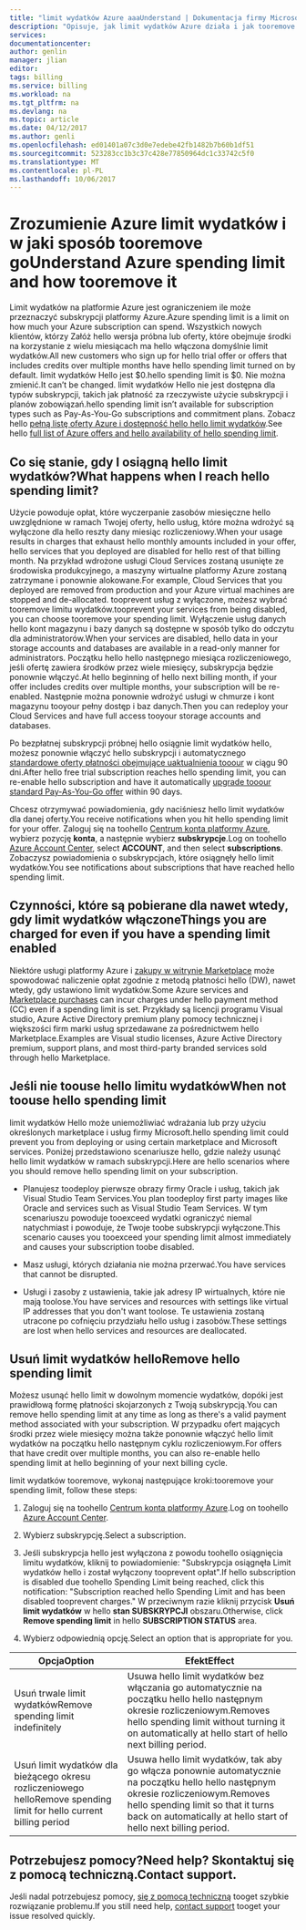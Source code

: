 ```yaml
---
title: "limit wydatków Azure aaaUnderstand | Dokumentacja firmy Microsoft"
description: "Opisuje, jak limit wydatków Azure działa i jak tooremove go"
services: 
documentationcenter: 
author: genlin
manager: jlian
editor: 
tags: billing
ms.service: billing
ms.workload: na
ms.tgt_pltfrm: na
ms.devlang: na
ms.topic: article
ms.date: 04/12/2017
ms.author: genli
ms.openlocfilehash: ed01401a07c3d0e7edebe42fb1482b7b60b1df51
ms.sourcegitcommit: 523283cc1b3c37c428e77850964dc1c33742c5f0
ms.translationtype: MT
ms.contentlocale: pl-PL
ms.lasthandoff: 10/06/2017
---
```

# <a name="understand-azure-spending-limit-and-how-tooremove-it"></a><span data-ttu-id="156b3-103">Zrozumienie Azure limit wydatków i w jaki sposób tooremove go</span><span class="sxs-lookup"><span data-stu-id="156b3-103">Understand Azure spending limit and how tooremove it</span></span>

<span data-ttu-id="156b3-104">Limit wydatków na platformie Azure jest ograniczeniem ile może przeznaczyć subskrypcji platformy Azure.</span><span class="sxs-lookup"><span data-stu-id="156b3-104">Azure spending limit is a limit on how much your Azure subscription can spend.</span></span> <span data-ttu-id="156b3-105">Wszystkich nowych klientów, którzy Załóż hello wersja próbna lub oferty, które obejmuje środki na korzystanie z wielu miesiącach ma hello włączona domyślnie limit wydatków.</span><span class="sxs-lookup"><span data-stu-id="156b3-105">All new customers who sign up for hello trial offer or offers that includes credits over multiple months have hello spending limit turned on by default.</span></span> <span data-ttu-id="156b3-106">limit wydatków Hello jest $0.</span><span class="sxs-lookup"><span data-stu-id="156b3-106">hello spending limit is $0.</span></span> <span data-ttu-id="156b3-107">Nie można zmienić.</span><span class="sxs-lookup"><span data-stu-id="156b3-107">It can’t be changed.</span></span> <span data-ttu-id="156b3-108">limit wydatków Hello nie jest dostępna dla typów subskrypcji, takich jak płatność za rzeczywiste użycie subskrypcji i planów zobowiązań.</span><span class="sxs-lookup"><span data-stu-id="156b3-108">hello spending limit isn’t available for subscription types such as Pay-As-You-Go subscriptions and commitment plans.</span></span> <span data-ttu-id="156b3-109">Zobacz hello [pełną listę oferty Azure i dostępność hello hello limit wydatków](https://azure.microsoft.com/support/legal/offer-details/).</span><span class="sxs-lookup"><span data-stu-id="156b3-109">See hello [full list of Azure offers and hello availability of hello spending limit](https://azure.microsoft.com/support/legal/offer-details/).</span></span>

## <a name="what-happens-when-i-reach-hello-spending-limit"></a><span data-ttu-id="156b3-110">Co się stanie, gdy I osiągną hello limit wydatków?</span><span class="sxs-lookup"><span data-stu-id="156b3-110">What happens when I reach hello spending limit?</span></span>

<span data-ttu-id="156b3-111">Użycie powoduje opłat, które wyczerpanie zasobów miesięczne hello uwzględnione w ramach Twojej oferty, hello usług, które można wdrożyć są wyłączone dla hello reszty dany miesiąc rozliczeniowy.</span><span class="sxs-lookup"><span data-stu-id="156b3-111">When your usage results in charges that exhaust hello monthly amounts included in your offer, hello services that you deployed are disabled for hello rest of that billing month.</span></span> <span data-ttu-id="156b3-112">Na przykład wdrożone usługi Cloud Services zostaną usunięte ze środowiska produkcyjnego, a maszyny wirtualne platformy Azure zostaną zatrzymane i ponownie alokowane.</span><span class="sxs-lookup"><span data-stu-id="156b3-112">For example, Cloud Services that you deployed are removed from production and your Azure virtual machines are stopped and de-allocated.</span></span> <span data-ttu-id="156b3-113">tooprevent usług z wyłączone, możesz wybrać tooremove limitu wydatków.</span><span class="sxs-lookup"><span data-stu-id="156b3-113">tooprevent your services from being disabled, you can choose tooremove your spending limit.</span></span> <span data-ttu-id="156b3-114">Wyłączenie usług danych hello kont magazynu i bazy danych są dostępne w sposób tylko do odczytu dla administratorów.</span><span class="sxs-lookup"><span data-stu-id="156b3-114">When your services are disabled, hello data in your storage accounts and databases are available in a read-only manner for administrators.</span></span> <span data-ttu-id="156b3-115">Początku hello hello następnego miesiąca rozliczeniowego, jeśli ofertę zawiera środków przez wiele miesięcy, subskrypcja będzie ponownie włączyć.</span><span class="sxs-lookup"><span data-stu-id="156b3-115">At hello beginning of hello next billing month, if your offer includes credits over multiple months, your subscription will be re-enabled.</span></span> <span data-ttu-id="156b3-116">Następnie można ponownie wdrożyć usługi w chmurze i kont magazynu tooyour pełny dostęp i baz danych.</span><span class="sxs-lookup"><span data-stu-id="156b3-116">Then you can redeploy your Cloud Services and have full access tooyour storage accounts and databases.</span></span>

<span data-ttu-id="156b3-117">Po bezpłatnej subskrypcji próbnej hello osiągnie limit wydatków hello, możesz ponownie włączyć hello subskrypcji i automatycznego [standardowe oferty płatności obejmujące uaktualnienia tooour](billing-upgrade-azure-subscription.md) w ciągu 90 dni.</span><span class="sxs-lookup"><span data-stu-id="156b3-117">After hello free trial subscription reaches hello spending limit, you can re-enable hello subscription and have it automatically [upgrade tooour standard Pay-As-You-Go offer](billing-upgrade-azure-subscription.md) within 90 days.</span></span>

<span data-ttu-id="156b3-118">Chcesz otrzymywać powiadomienia, gdy naciśniesz hello limit wydatków dla danej oferty.</span><span class="sxs-lookup"><span data-stu-id="156b3-118">You receive notifications when you hit hello spending limit for your offer.</span></span> <span data-ttu-id="156b3-119">Zaloguj się na toohello [Centrum konta platformy Azure](https://account.windowsazure.com), wybierz pozycję **konta**, a następnie wybierz **subskrypcje**.</span><span class="sxs-lookup"><span data-stu-id="156b3-119">Log on toohello [Azure Account Center](https://account.windowsazure.com), select **ACCOUNT**, and then select **subscriptions**.</span></span> <span data-ttu-id="156b3-120">Zobaczysz powiadomienia o subskrypcjach, które osiągnęły hello limit wydatków.</span><span class="sxs-lookup"><span data-stu-id="156b3-120">You see notifications about subscriptions that have reached hello spending limit.</span></span>

## <a name="things-you-are-charged-for-even-if-you-have-a-spending-limit-enabled"></a><span data-ttu-id="156b3-121">Czynności, które są pobierane dla nawet wtedy, gdy limit wydatków włączone</span><span class="sxs-lookup"><span data-stu-id="156b3-121">Things you are charged for even if you have a spending limit enabled</span></span>

<span data-ttu-id="156b3-122">Niektóre usługi platformy Azure i [zakupy w witrynie Marketplace](https://azure.microsoft.com/marketplace/) może spowodować naliczenie opłat zgodnie z metodą płatności hello (DW), nawet wtedy, gdy ustawiono limit wydatków.</span><span class="sxs-lookup"><span data-stu-id="156b3-122">Some Azure services and [Marketplace purchases](https://azure.microsoft.com/marketplace/) can incur charges under hello payment method (CC) even if a spending limit is set.</span></span> <span data-ttu-id="156b3-123">Przykłady są licencji programu Visual studio, Azure Active Directory premium plany pomocy technicznej i większości firm marki usług sprzedawane za pośrednictwem hello Marketplace.</span><span class="sxs-lookup"><span data-stu-id="156b3-123">Examples are Visual studio licenses, Azure Active Directory premium, support plans, and most third-party branded services sold through hello Marketplace.</span></span>


## <a name="when-not-toouse-hello-spending-limit"></a><span data-ttu-id="156b3-124">Jeśli nie toouse hello limitu wydatków</span><span class="sxs-lookup"><span data-stu-id="156b3-124">When not toouse hello spending limit</span></span>

<span data-ttu-id="156b3-125">limit wydatków Hello może uniemożliwiać wdrażania lub przy użyciu określonych marketplace i usług firmy Microsoft.</span><span class="sxs-lookup"><span data-stu-id="156b3-125">hello spending limit could prevent you from deploying or using certain marketplace and Microsoft services.</span></span> <span data-ttu-id="156b3-126">Poniżej przedstawiono scenariusze hello, gdzie należy usunąć hello limit wydatków w ramach subskrypcji.</span><span class="sxs-lookup"><span data-stu-id="156b3-126">Here are hello scenarios where you should remove hello spending limit on your subscription.</span></span>

- <span data-ttu-id="156b3-127">Planujesz toodeploy pierwsze obrazy firmy Oracle i usług, takich jak Visual Studio Team Services.</span><span class="sxs-lookup"><span data-stu-id="156b3-127">You plan toodeploy first party images like Oracle and services such as Visual Studio Team Services.</span></span> <span data-ttu-id="156b3-128">W tym scenariuszu powoduje tooexceed wydatki ograniczyć niemal natychmiast i powoduje, że Twoje toobe subskrypcji wyłączone.</span><span class="sxs-lookup"><span data-stu-id="156b3-128">This scenario causes you tooexceed your spending limit almost immediately and causes your subscription toobe disabled.</span></span>

- <span data-ttu-id="156b3-129">Masz usługi, których działania nie można przerwać.</span><span class="sxs-lookup"><span data-stu-id="156b3-129">You have services that cannot be disrupted.</span></span>

- <span data-ttu-id="156b3-130">Usługi i zasoby z ustawienia, takie jak adresy IP wirtualnych, które nie mają toolose.</span><span class="sxs-lookup"><span data-stu-id="156b3-130">You have services and resources with settings like virtual IP addresses that you don't want toolose.</span></span> <span data-ttu-id="156b3-131">Te ustawienia zostaną utracone po cofnięciu przydziału hello usług i zasobów.</span><span class="sxs-lookup"><span data-stu-id="156b3-131">These settings are lost when hello services and resources are deallocated.</span></span>


## <a name="remove-hello-spending-limit"></a><span data-ttu-id="156b3-132">Usuń limit wydatków hello</span><span class="sxs-lookup"><span data-stu-id="156b3-132">Remove hello spending limit</span></span>

<span data-ttu-id="156b3-133">Możesz usunąć hello limit w dowolnym momencie wydatków, dopóki jest prawidłową formę płatności skojarzonych z Twoją subskrypcją.</span><span class="sxs-lookup"><span data-stu-id="156b3-133">You can remove hello spending limit at any time as long as there's a valid payment method associated with your subscription.</span></span> <span data-ttu-id="156b3-134">W przypadku ofert mających środki przez wiele miesięcy można także ponownie włączyć hello limit wydatków na początku hello następnym cyklu rozliczeniowym.</span><span class="sxs-lookup"><span data-stu-id="156b3-134">For offers that have credit over multiple months, you can also re-enable hello spending limit at hello beginning of your next billing cycle.</span></span>

<span data-ttu-id="156b3-135">limit wydatków tooremove, wykonaj następujące kroki:</span><span class="sxs-lookup"><span data-stu-id="156b3-135">tooremove your spending limit, follow these steps:</span></span>

1. <span data-ttu-id="156b3-136">Zaloguj się na toohello [Centrum konta platformy Azure](https://account.windowsazure.com).</span><span class="sxs-lookup"><span data-stu-id="156b3-136">Log on toohello [Azure Account Center](https://account.windowsazure.com).</span></span>

2. <span data-ttu-id="156b3-137">Wybierz subskrypcję.</span><span class="sxs-lookup"><span data-stu-id="156b3-137">Select a subscription.</span></span>

3. <span data-ttu-id="156b3-138">Jeśli subskrypcja hello jest wyłączona z powodu toohello osiągnięcia limitu wydatków, kliknij to powiadomienie: "Subskrypcja osiągnęła Limit wydatków hello i został wyłączony tooprevent opłat".</span><span class="sxs-lookup"><span data-stu-id="156b3-138">If hello subscription is disabled due toohello Spending Limit being reached, click this notification: "Subscription reached hello Spending Limit and has been disabled tooprevent charges."</span></span> <span data-ttu-id="156b3-139">W przeciwnym razie kliknij przycisk **Usuń limit wydatków** w hello **stan SUBSKRYPCJI** obszaru.</span><span class="sxs-lookup"><span data-stu-id="156b3-139">Otherwise, click **Remove spending limit** in hello **SUBSCRIPTION STATUS** area.</span></span>

4. <span data-ttu-id="156b3-140">Wybierz odpowiednią opcję.</span><span class="sxs-lookup"><span data-stu-id="156b3-140">Select an option that is appropriate for you.</span></span>

|<span data-ttu-id="156b3-141">Opcja</span><span class="sxs-lookup"><span data-stu-id="156b3-141">Option</span></span>|<span data-ttu-id="156b3-142">Efekt</span><span class="sxs-lookup"><span data-stu-id="156b3-142">Effect</span></span>|
|-------|-----|
|<span data-ttu-id="156b3-143">Usuń trwale limit wydatków</span><span class="sxs-lookup"><span data-stu-id="156b3-143">Remove spending limit indefinitely</span></span>|<span data-ttu-id="156b3-144">Usuwa hello limit wydatków bez włączania go automatycznie na początku hello hello następnym okresie rozliczeniowym.</span><span class="sxs-lookup"><span data-stu-id="156b3-144">Removes hello spending limit without turning it on automatically at hello start of hello next billing period.</span></span>|
|<span data-ttu-id="156b3-145">Usuń limit wydatków dla bieżącego okresu rozliczeniowego hello</span><span class="sxs-lookup"><span data-stu-id="156b3-145">Remove spending limit for hello current billing period</span></span>|<span data-ttu-id="156b3-146">Usuwa hello limit wydatków, tak aby go włącza ponownie automatycznie na początku hello hello następnym okresie rozliczeniowym.</span><span class="sxs-lookup"><span data-stu-id="156b3-146">Removes hello spending limit so that it turns back on automatically at hello start of hello next billing period.</span></span>|

## <a name="need-help-contact-support"></a><span data-ttu-id="156b3-147">Potrzebujesz pomocy?</span><span class="sxs-lookup"><span data-stu-id="156b3-147">Need help?</span></span> <span data-ttu-id="156b3-148">Skontaktuj się z pomocą techniczną.</span><span class="sxs-lookup"><span data-stu-id="156b3-148">Contact support.</span></span>
<span data-ttu-id="156b3-149">Jeśli nadal potrzebujesz pomocy, [się z pomocą techniczną](https://portal.azure.com/?#blade/Microsoft_Azure_Support/HelpAndSupportBlade) tooget szybkie rozwiązanie problemu.</span><span class="sxs-lookup"><span data-stu-id="156b3-149">If you still need help, [contact support](https://portal.azure.com/?#blade/Microsoft_Azure_Support/HelpAndSupportBlade) tooget your issue resolved quickly.</span></span>
